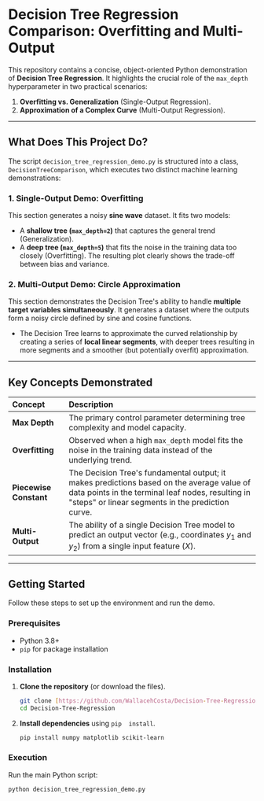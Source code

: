 # Decision Tree Regression Comparison: Overfitting and Multi-Output

This repository contains a concise, object-oriented Python demonstration of **Decision Tree Regression**. It highlights the crucial role of the `max_depth` hyperparameter in two practical scenarios:

1.  **Overfitting vs. Generalization** (Single-Output Regression).
2.  **Approximation of a Complex Curve** (Multi-Output Regression).

---

## What Does This Project Do?

The script `decision_tree_regression_demo.py` is structured into a class, `DecisionTreeComparison`, which executes two distinct machine learning demonstrations:

### 1. Single-Output Demo: Overfitting
This section generates a noisy **sine wave** dataset. It fits two models:
* A **shallow tree (`max_depth=2`)** that captures the general trend (Generalization).
* A **deep tree (`max_depth=5`)** that fits the noise in the training data too closely (Overfitting).
The resulting plot clearly shows the trade-off between bias and variance.

### 2. Multi-Output Demo: Circle Approximation
This section demonstrates the Decision Tree's ability to handle **multiple target variables simultaneously**. It generates a dataset where the outputs form a noisy circle defined by sine and cosine functions.
* The Decision Tree learns to approximate the curved relationship by creating a series of **local linear segments**, with deeper trees resulting in more segments and a smoother (but potentially overfit) approximation.
---

## Key Concepts Demonstrated

| Concept | Description |
| :--- | :--- |
| **Max Depth** | The primary control parameter determining tree complexity and model capacity. |
| **Overfitting** | Observed when a high `max_depth` model fits the noise in the training data instead of the underlying trend. |
| **Piecewise Constant** | The Decision Tree's fundamental output; it makes predictions based on the average value of data points in the terminal leaf nodes, resulting in "steps" or linear segments in the prediction curve. |
| **Multi-Output** | The ability of a single Decision Tree model to predict an output vector (e.g., coordinates $y_1$ and $y_2$) from a single input feature ($X$). |

---

## Getting Started

Follow these steps to set up the environment and run the demo.

### Prerequisites

* Python 3.8+
* `pip` for package installation

### Installation

1.  **Clone the repository** (or download the files).
    ```bash
    git clone [https://github.com/WallacehCosta/Decision-Tree-Regression.git](https://github.com/WallacehCosta/Decision-Tree-Regression.git)
    cd Decision-Tree-Regression
    ```

2.  **Install dependencies** using `pip  install`.
    ```bash
    pip install numpy matplotlib scikit-learn
    ```

### Execution

Run the main Python script:

```bash
python decision_tree_regression_demo.py